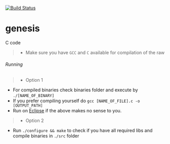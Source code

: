 [![Build Status](https://travis-ci.org/iamcaleberic/genesis.svg?branch=master)](https://travis-ci.org/iamcaleberic/genesis)
# genesis
C code

 > * Make sure you have `GCC` and `C` available for compilation of the raw

###### Running
> * Option 1
 - For compiled binaries check binaries folder and execute by `./[NAME_OF_BINARY]`
 - If you prefer compiling yourself do `gcc [NAME_OF_FILE].c -o [OUTPUT_PATH]`
 - Run on [Eclipse](https://eclipse.org/) if the above makes no sense to you.
> * Option 2
 - Run `./configure && make` to check if you have all required libs and compile binaries in `./src` folder
